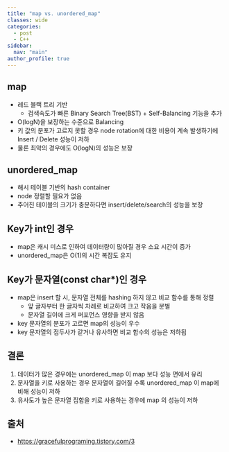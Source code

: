```yaml
---
title: "map vs. unordered_map"
classes: wide
categories: 
  - post
  - C++
sidebar:
  nav: "main"
author_profile: true
---
```


## map
* 레드 블랙 트리 기반
  * 검색속도가 빠른 Binary Search Tree(BST) + Self-Balancing 기능을 추가
* O(logN)을 보장하는 수준으로 Balancing 
* 키 값의 분포가 고르지 못할 경우 node rotation에 대한 비용이 계속 발생하기에 Insert / Delete 성능이 저하
* 물론 최악의 경우에도 O(logN)의 성능은 보장

## unordered_map
* 해시 테이블 기반의 hash container
* node 정렬할 필요가 없음
* 주어진 테이블의 크기가 충분하다면 insert/delete/search의 성능을 보장

## Key가 int인 경우
* map은 캐시 미스로 인하여 데이터량이 많아질 경우 소요 시간이 증가
* unordered_map은 O(1)의 시간 복잡도 유지

## Key가 문자열(const char*)인 경우
* map은 insert 할 시, 문자열 전체를 hashing 하지 않고 비교 함수를 통해 정렬
  * 앞 글자부터 한 글자씩 차례로 비교하여 크고 작음을 분별
  * 문자열 길이에 크게 퍼포먼스 영향을 받지 않음
* key 문자열의 분포가 고르면 map의 성능이 우수
* key 문자열의 접두사가 같거나 유사하면 비교 함수의 성능은 저하됨

## 결론
1. 데이터가 많은 경우에는 unordered_map 이 map 보다 성능 면에서 유리
2. 문자열을 키로 사용하는 경우 문자열이 길어질 수록 unordered_map 이 map에 비해 성능이 저하
3. 유사도가 높은 문자열 집합을 키로 사용하는 경우에 map 의 성능이 저하

## 출처
* <https://gracefulprograming.tistory.com/3>